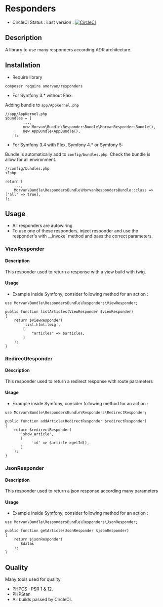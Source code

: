 # Responders
- CircleCI Status : Last version : [![CircleCI](https://circleci.com/gh/AurelienMo/RespondersBundle/tree/master.svg?style=svg)](https://circleci.com/gh/AurelienMo/RespondersBundle/tree/master)

## Description
A library to use many responders according ADR architecture.

## Installation
- Require library
```
composer require amorvan/responders
```
- For Symfony 3.* without Flex:

Adding bundle to `app/AppKernel.php`
```
//app/AppKernel.php
$bundles = [
        ...,
        new Morvan\Bundle\RespondersBundle\MorvanRespondersBundle(),
        new AppBundle\AppBundle(),
    ];
```
- For Symfony 3.4 with Flex, Symfony 4.* or Symfony 5:

Bundle is automatically add to `config/bundles.php`. Check the bundle is allow for all environment.
```
//config/bundles.php
<?php

return [
    ...,
    Morvan\Bundle\RespondersBundle\MorvanRespondersBundle::class => ['all' => true],
];
```

## Usage
- All responders are autowiring.
- To use one of these responders, inject responder and use the responder's with __invoke` method and pass the correct parameters.

### ViewResponder
#### Description
This responder used to return a response with a view build with twig.
#### Usage
- Example inside Symfony, consider following method for an action :
```
use Morvan\Bundle\RespondersBundle\Responders\ViewResponder;

public function listArticles(ViewResponder $viewResponder)
{
    return $viewResponder(
        'list.html.twig',
        [
            "articles" => $articles,
        ]
    );
}
```
### RedirectResponder
#### Description
This responder used to return a redirect response with route parameters
#### Usage
- Example inside Symfony, consider following method for an action :
```
use Morvan\Bundle\RespondersBundle\Responders\RedirectResponder;

public function addArticle(RedirectResponder $redirectResponder)
{
    return $redirectResponder(
       'show_article',
       [
            'id' => $article->getId(),
       ]
    );
}
```
### JsonResponder
#### Description
This responder used to return a json response according many parameters
#### Usage
- Example inside Symfony, consider following method for an action :
```
use Morvan\Bundle\RespondersBundle\Responders\JsonResponder;

public function getArticle(JsonResponder $jsonResponder)
{
    return $jsonResponder(
       $datas
    );
}
```

## Quality
Many tools used for quality.
- PHPCS : PSR 1 & 12.
- PHPStan
- All builds passed by CircleCI.
